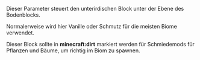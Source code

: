 Dieser Parameter steuert den unterirdischen Block unter der Ebene des Bodenblocks.

Normalerweise wird hier Vanille oder Schmutz für die meisten Biome verwendet.

Dieser Block sollte in <b>minecraft:dirt</b> markiert werden für Schmiedemods für Pflanzen und Bäume, um richtig im Biom zu spawnen.